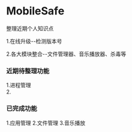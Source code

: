 # MobileSafe
整理近期个人知识点

1.在线升级--检测版本号

2.各大模块整合--文件管理器、音乐播放器、杀毒等

### 近期待整理功能

1.进程管理	
2.

### 已完成功能

1.应用管理
2.文件管理
3.音乐播放

